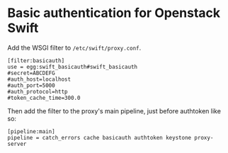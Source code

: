 Basic authentication for Openstack Swift
========================================

Add the WSGI filter to `/etc/swift/proxy.conf`.

	[filter:basicauth]
	use = egg:swift_basicauth#swift_basicauth
	#secret=ABCDEFG
	#auth_host=localhost
	#auth_port=5000
	#auth_protocol=http
	#token_cache_time=300.0


Then add the filter to the proxy's main pipeline, just before authtoken like so:

	[pipeline:main]
	pipeline = catch_errors cache basicauth authtoken keystone proxy-server
